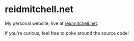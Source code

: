 # reidmitchell.net

My personal website, live at [reidmitchell.net](http://reidmitchell.net).

If you're curious, feel free to poke around the source code!